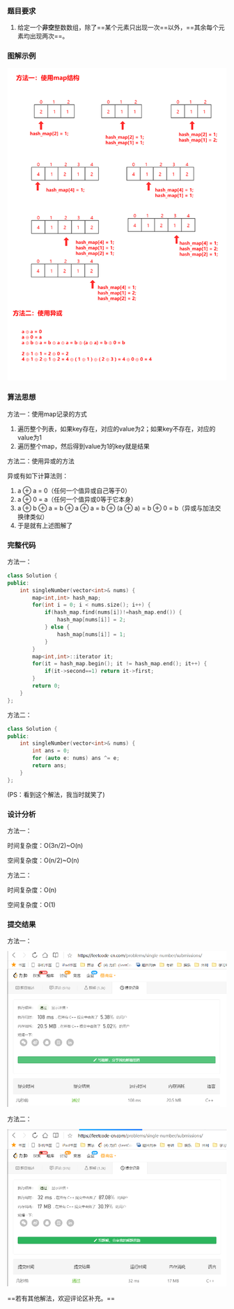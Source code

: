 ### 题目要求

1. 给定一个**非空**整数数组，除了==某个元素只出现一次==以外，==其余每个元素均出现两次==。

### 图解示例

![](pic/0136.png)

### 算法思想

方法一：使用map记录的方式

1. 遍历整个列表，如果key存在，对应的value为2；如果key不存在，对应的value为1
2. 遍历整个map，然后得到value为1的key就是结果

方法二：使用异或的方法

异或有如下计算法则：

1. a ⊕ a = 0（任何一个值异或自己等于0）
2. a ⊕ 0 = a（任何一个值异或0等于它本身）
3. a ⊕ b ⊕ a = b ⊕ a ⊕ a = b ⊕ (a ⊕ a) = b ⊕ 0 = b（异或与加法交换律类似）
4. 于是就有上述图解了

### 完整代码

方法一：

```c++
class Solution {
public:
    int singleNumber(vector<int>& nums) {
		map<int,int> hash_map;
		for(int i = 0; i < nums.size(); i++) {
			if(hash_map.find(nums[i])!=hash_map.end()) {
				hash_map[nums[i]] = 2;
			} else {
				hash_map[nums[i]] = 1;
			}
		}
		map<int,int>::iterator it;
		for(it = hash_map.begin(); it != hash_map.end(); it++) {
			if(it->second==1) return it->first;
		}
		return 0;
    }
};
```

方法二：

```c++
class Solution {
public:
    int singleNumber(vector<int>& nums) {
        int ans = 0;
        for (auto e: nums) ans ^= e;
        return ans;
    }
};
```

(PS：看到这个解法，我当时就笑了)

### 设计分析

方法一：

时间复杂度：O(3n/2)~O(n)

空间复杂度：O(n/2)~O(n)

方法二：

时间复杂度：O(n)

空间复杂度：O(1)

### 提交结果

方法一：

![image-20201226141249288](pic/【0136】方法1提交结果.png)

方法二：

![image-20201226141111854](pic/【0136】方法二提交结果.png)



==若有其他解法，欢迎评论区补充。==